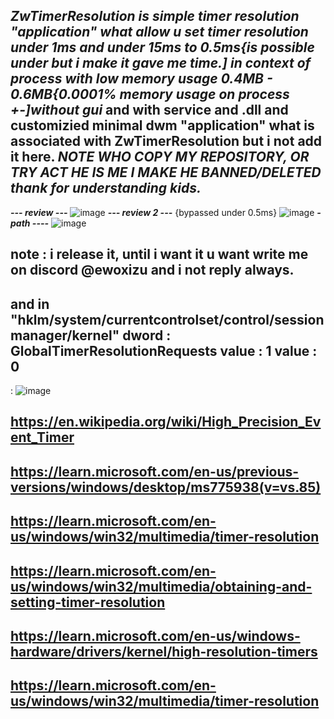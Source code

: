 ***ZwTimerResolution is simple timer resolution "application" what allow u set timer resolution under 1ms and under 15ms to 0.5ms{is possible under but i make it gave me time.] in context of process with low memory usage 0.4MB - 0.6MB{0.0001% memory usage on process +-]without gui*** and with service and .dll and customizied minimal dwm "application" what is associated with ZwTimerResolution but i not add it here.
***NOTE WHO COPY MY REPOSITORY, OR TRY ACT HE IS ME I MAKE HE BANNED/DELETED thank for understanding kids.***
-

***--- review ---***
![image](https://github.com/user-attachments/assets/35a274a0-7179-499c-a4c5-80556a3c24cf)
***--- review 2 ---*** {bypassed under 0.5ms}
![image](https://github.com/user-attachments/assets/93165e2f-4c73-4d10-9630-d5c5e6103b54)
***- path ----***
![image](https://github.com/user-attachments/assets/637c265e-6a16-41d8-9747-ed95f7259652)


note : i release it, until i want it u want write me on discord @ewoxizu and i not reply always.
-
and in "hklm/system/currentcontrolset/control/session manager/kernel"
dword : GlobalTimerResolutionRequests
value : 1
value : 0
-

: ![image](https://github.com/user-attachments/assets/7d1ee6df-84b1-4a7b-b401-d39d4bcaa8f8)

https://en.wikipedia.org/wiki/High_Precision_Event_Timer
-
https://learn.microsoft.com/en-us/previous-versions/windows/desktop/ms775938(v=vs.85)
-
https://learn.microsoft.com/en-us/windows/win32/multimedia/timer-resolution
-
https://learn.microsoft.com/en-us/windows/win32/multimedia/obtaining-and-setting-timer-resolution
-
https://learn.microsoft.com/en-us/windows-hardware/drivers/kernel/high-resolution-timers
-
https://learn.microsoft.com/en-us/windows/win32/multimedia/timer-resolution
-



